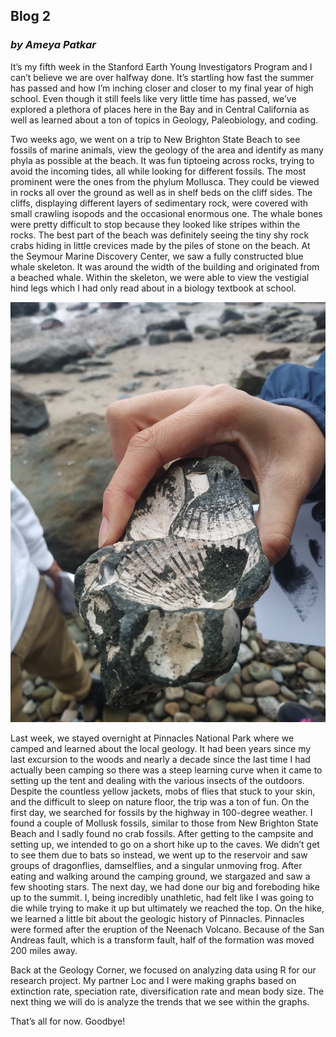 ## Blog 2
### _by Ameya Patkar_

It’s my fifth week in the Stanford Earth Young Investigators Program and I can’t believe we are over halfway done. It’s startling how fast the summer has passed and how I’m inching closer and closer to my final year of high school. Even though it still feels like very little time has passed, we’ve explored a plethora of places here in the Bay and in Central California as well as learned about a ton of topics in Geology, Paleobiology, and coding.

Two weeks ago, we went on a trip to New Brighton State Beach to see fossils of marine animals, view the geology of the area and identify as many phyla as possible at the beach. It was fun tiptoeing across rocks, trying to avoid the incoming tides, all while looking for different fossils. The most prominent were the ones from the phylum Mollusca. They could be viewed in rocks all over the ground as well as in shelf beds on the cliff sides. The cliffs, displaying different layers of sedimentary rock, were covered with small crawling isopods and the occasional enormous one. The whale bones were pretty difficult to stop because they looked like stripes within the rocks. The best part of the beach was definitely seeing the tiny shy rock crabs hiding in little crevices made by the piles of stone on the beach.  At the Seymour Marine Discovery Center, we saw a fully constructed blue whale skeleton. It was around the width of the building and originated from a beached whale. Within the skeleton, we were able to view the vestigial hind legs which I had only read about in a biology textbook at school. 

![Shells](20180703_095118.jpg)

Last week, we stayed overnight at Pinnacles National Park where we camped and learned about the local geology. It had been years since my last excursion to the woods and nearly a decade since the last time I had actually been camping so there was a steep learning curve when it came to setting up the tent and dealing with the various insects of the outdoors. Despite the countless yellow jackets, mobs of flies that stuck to your skin, and the difficult to sleep on nature floor, the trip was a ton of fun. On the first day, we searched for fossils by the highway in 100-degree weather. I found a couple of Mollusk fossils, similar to those from New Brighton State Beach and I sadly found no crab fossils. After getting to the campsite and setting up, we intended to go on a short hike up to the caves. We didn’t get to see them due to bats so instead, we went up to the reservoir and saw groups of dragonflies, damselflies, and a singular unmoving frog. After eating and walking around the camping ground, we stargazed and saw a few shooting stars. The next day, we had done our big and foreboding hike up to the summit. I, being incredibly unathletic, had felt like I was going to die while trying to make it up but ultimately we reached the top. On the hike, we learned a little bit about the geologic history of Pinnacles. Pinnacles were formed after the eruption of the Neenach Volcano. Because of the San Andreas fault, which is a transform fault, half of the formation was moved 200 miles away. 

Back at the Geology Corner, we focused on analyzing data using R for our research project. My partner Loc and I were making graphs based on extinction rate, speciation rate, diversification rate and mean body size. The next thing we will do is analyze the trends that we see within the graphs.

That’s all for now. Goodbye!
